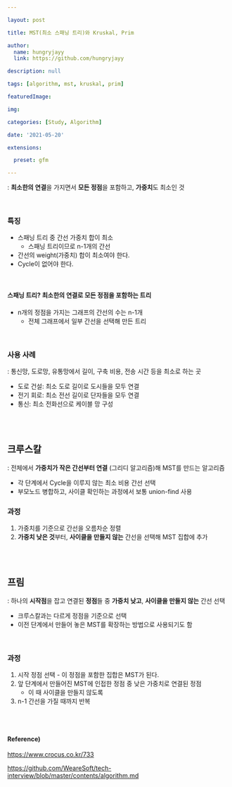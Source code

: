 ```yaml
---

layout: post

title: MST(최소 스패닝 트리)와 Kruskal, Prim

author: 
  name: hungryjayy
  link: https://github.com/hungryjayy

description: null

tags: [algorithm, mst, kruskal, prim]

featuredImage: 

img: 

categories: [Study, Algorithm]

date: '2021-05-20'

extensions:

  preset: gfm

---
```



: **최소한의 연결**을 가지면서 **모든 정점**을 포함하고, **가중치**도 최소인 것


<br>

### 특징

* 스패닝 트리 중 간선 가중치 합이 최소
  * 스패닝 트리이므로 n-1개의 간선
* 간선의 weight(가중치) 합이 최소여야 한다.
* Cycle이 없어야 한다.

<br>

#### 스패닝 트리? **최소한의 연결**로 모든 **정점을 포함**하는 트리

* n개의 정점을 가지는 그래프의 간선의 수는 n-1개
  * 전체 그래프에서 일부 간선을 선택해 만든 트리

<br>


### 사용 사례

: 통신망, 도로망, 유통망에서 길이, 구축 비용, 전송 시간 등을 최소로 하는 곳

* 도로 건설: 최소 도로 길이로 도시들을 모두 연결
* 전기 회로: 최소 전선 길이로 단자들을 모두 연결
* 통신: 최소 전화선으로 케이블 망 구성

<br><br>


## 크루스칼

: 전체에서 **가중치가 작은 간선부터 연결** (그리디 알고리즘)해 MST를 만드는 알고리즘

* 각 단계에서 Cycle을 이루지 않는 최소 비용 간선 선택
* 부모노드 병합하고, 사이클 확인하는 과정에서 보통 union-find 사용



### 과정

1. 가중치를 기준으로 간선을 오름차순 정렬
2. **가중치 낮은 것**부터, **사이클을 만들지 않는** 간선을 선택해 MST 집합에 추가

<br><br>

## 프림

: 하나의 **시작점**을 잡고 연결된 **정점**들 중 **가중치 낮고**, **사이클을 만들지 않는** 간선 선택

* 크루스칼과는 다르게 정점을 기준으로 선택
* 이전 단계에서 만들어 놓은 MST를 확장하는 방법으로 사용되기도 함

<br>

### 과정

1. 시작 정점 선택 - 이 정점을 포함한 집합은 MST가 된다.
2. 앞 단계에서 만들어진 MST에 인접한 정점 중 낮은 가중치로 연결된 정점
   * 이 때 사이클을 만들지 않도록
3. n-1 간선을 가질 때까지 반복

<br><br>

#### Reference)

https://www.crocus.co.kr/733

https://github.com/WeareSoft/tech-interview/blob/master/contents/algorithm.md
